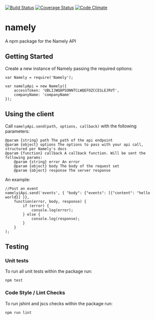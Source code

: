 [![Build Status](https://travis-ci.org/jonathanchrisp/namely.svg?branch=master)](https://travis-ci.org/jonathanchrisp/namely)
[![Coverage Status](https://coveralls.io/repos/jonathanchrisp/namely/badge.svg?branch=)](https://coveralls.io/r/jonathanchrisp/namely?branch=)
[![Code Climate](https://codeclimate.com/github/jonathanchrisp/namely/badges/gpa.svg)](https://codeclimate.com/github/jonathanchrisp/namely)

# namely
A npm package for the Namely API

## Getting Started
Create a new instance of Namely passing the required options:

```
var Namely = require('Namely');

var namelyApi = new Namely({
    accessToken: 'UBLIJWQAPSONNTCLWQEFOZCCESLEJRVT',
    companyName: 'companyName'
});
```

## Using the client

Call `namelyApi.send(path, options, callback)` with the following parameters:

```
@param {string} path The path of the api endpoint 
@param {object} options The options to pass with your api call, structured per Namely's docs
@param {function} callback A callback function. Will be sent the following params:
    @param {string} error An error
    @param {object} body The body of the request set
    @param {object} response The server response
```
An example:
```
//Post an event
namelyiApi.send('events', { "body": {"events": [{"content": "hello world}] }},
    function(error, body, response) {
        if (error) {
            console.log(error);
        } else {
            console.log(response);
        }
    }
);
```
## Testing

### Unit tests
To run all unit tests within the package run:

```
npm test
```

### Code Style / Lint Checks
To run jshint and jscs checks within the package run:

```
npm run lint
```
